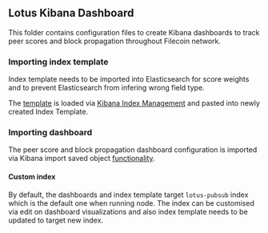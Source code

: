 ## Lotus Kibana Dashboard

This folder contains configuration files to create Kibana dashboards to track peer scores and block propagation
throughout Filecoin network.

### Importing index template

Index template needs to be imported into Elasticsearch for score weights and to
prevent Elasticsearch from infering wrong field type.

The [template](./index-template.json) is loaded via [Kibana Index Management](https://www.elastic.co/guide/en/elasticsearch/reference/current/index-mgmt.html) and pasted
into newly created Index Template.

### Importing dashboard

The peer score and block propagation dashboard configuration is imported via Kibana import saved object [functionality](https://www.elastic.co/guide/en/kibana/current/managing-saved-objects.html#managing-saved-objects-export-objects).

#### Custom index

By default, the dashboards and index template target `lotus-pubsub` index which is the default one when running node. The index can be customised via edit on dashboard visualizations and also index template needs to be updated to target new index.
